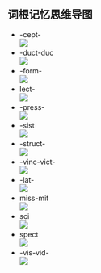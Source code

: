 ﻿## 词根记忆思维导图  
- -cept-  
![](https://github.com/OctopusLian/VocabularyMap/blob/master/Root/Image/cept.png)  
- -duct-duc  
![](https://github.com/OctopusLian/VocabularyMap/blob/master/Root/Image/duct-duc.png)  
- -form-  
![](https://github.com/OctopusLian/VocabularyMap/blob/master/Root/Image/-form-.png)  
- lect-  
![](https://github.com/OctopusLian/VocabularyMap/blob/master/Root/Image/-lect-.png)  
- -press-  
![](https://github.com/OctopusLian/VocabularyMap/blob/master/Root/Image/-press-.png)  
- -sist  
![](https://github.com/OctopusLian/VocabularyMap/blob/master/Root/Image/-sist-.png)  
- -struct-  
![](https://github.com/OctopusLian/VocabularyMap/blob/master/Root/Image/-struct-.png)  
- -vinc-vict-  
![](https://github.com/OctopusLian/VocabularyMap/blob/master/Root/Image/-vinc-vict-.png)  
- -lat-  
![](https://github.com/OctopusLian/VocabularyMap/blob/master/Root/Image/lat.png)  
- miss-mit  
![](https://github.com/OctopusLian/VocabularyMap/blob/master/Root/Image/miss-mit.png)  
- sci  
![](https://github.com/OctopusLian/VocabularyMap/blob/master/Root/Image/sci.png)  
- spect  
![](https://github.com/OctopusLian/VocabularyMap/blob/master/Root/Image/spect.png)  
- -vis-vid-  
![](https://github.com/OctopusLian/VocabularyMap/blob/master/Root/Image/vis-vid.png)  
